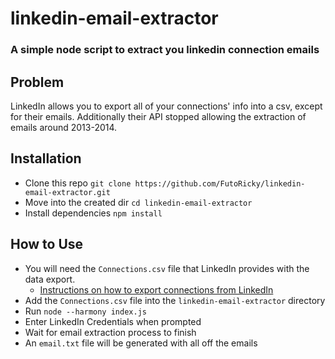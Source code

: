 # linkedin-email-extractor
### A simple node script to extract you linkedin connection emails

## Problem
LinkedIn allows you to export all of your connections' info into a csv, except for their emails. 
Additionally their API stopped allowing the extraction of emails around 2013-2014.

## Installation
- Clone this repo `git clone https://github.com/FutoRicky/linkedin-email-extractor.git`
- Move into the created dir `cd linkedin-email-extractor`
- Install dependencies `npm install`

## How to Use
- You will need the `Connections.csv` file that LinkedIn provides with the data export. 
  - [Instructions on how to export connections from LinkedIn](https://www.linkedin.com/help/linkedin/answer/66844/exporting-connections-from-linkedin?lang=en)
- Add the `Connections.csv` file into the `linkedin-email-extractor` directory
- Run `node --harmony index.js`
- Enter LinkedIn Credentials when prompted
- Wait for email extraction process to finish
- An `email.txt` file will be generated with all off the emails
